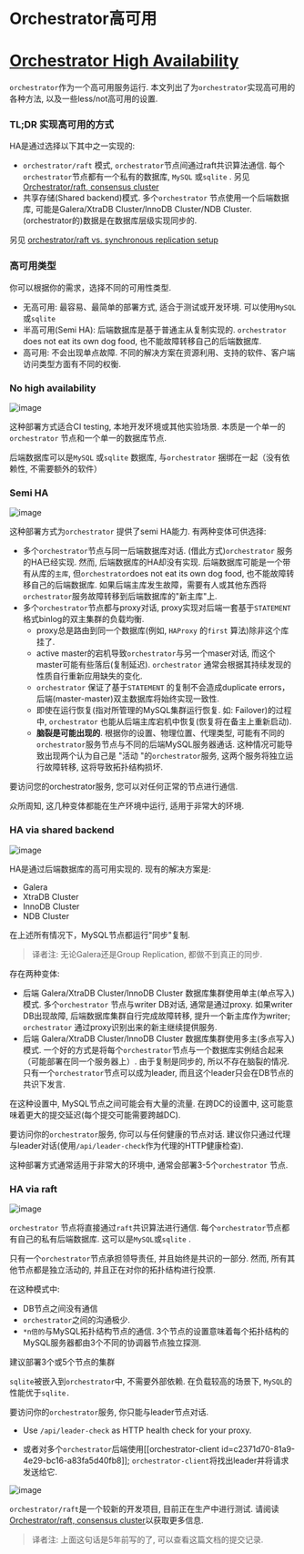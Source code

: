# Orchestrator高可用
# [Orchestrator High Availability](https://github.com/openark/orchestrator/blob/master/docs/high-availability.md)
`orchestrator`作为一个高可用服务运行. 本文列出了为`orchestrator`实现高可用的各种方法, 以及一些less/not高可用的设置.

### TL;DR 实现高可用的方式
HA是通过选择以下其中之一实现的:

* `orchestrator/raft` 模式, `orchestrator`节点间通过raft共识算法通信. 每个`orchestrator`节点都有一个私有的数据库, `MySQL` 或`sqlite` . 另见 [Orchestrator/raft, consensus cluster](Setup/部署/Orchestrator%20raft%2C%20consensus%20cluster.md)
* 共享存储(Shared backend)模式. 多个`orchestrator` 节点使用一个后端数据库, 可能是Galera/XtraDB Cluster/InnoDB Cluster/NDB Cluster. (orchestrator的)数据是在数据库层级实现同步的.

另见 [orchestrator/raft vs. synchronous replication setup](Setup/部署/orchestrator%20raft%20vs.%20synchronous%20replication%20setup.md)

### 高可用类型
你可以根据你的需求，选择不同的可用性类型.

* 无高可用: 最容易、最简单的部署方式, 适合于测试或开发环境. 可以使用`MySQL` 或`sqlite`
* 半高可用(Semi HA): 后端数据库是基于普通主从复制实现的. `orchestrator` does not eat its own dog food, 也不能故障转移自己的后端数据库.
* 高可用: 不会出现单点故障. 不同的解决方案在资源利用、支持的软件、客户端访问类型方面有不同的权衡.



### No high availability
![image](images/RKcild_9LBYlOFCLhgSLRMIZpTFTrTBdTkaxeEQsGJA.png)

这种部署方式适合CI testing, 本地开发环境或其他实验场景. 本质是一个单一的`orchestrator` 节点和一个单一的数据库节点.

后端数据库可以是`MySQL` 或`sqlite` 数据库, 与`orchestrator` 捆绑在一起（没有依赖性, 不需要额外的软件）



### Semi HA
![image](images/BIjP2MvFIWGIWGT1Q2uOFgsnJ7l4_-SisU_M-nNfXAI.png)

这种部署方式为`orchestrator` 提供了semi HA能力. 有两种变体可供选择:

* 多个`orchestrator`节点与同一后端数据库对话. (借此方式)`orchestrator` 服务的HA已经实现. 然而, 后端数据库的HA却没有实现. 后端数据库可能是一个带有从库的`主库`, 但`orchestrator`does not eat its own dog food, 也不能故障转移自己的后端数据库.
如果后端主库发生故障，需要有人或其他东西将`orchestrator`服务故障转移到后端数据库的"新主库"上.
* 多个`orchestrator`节点都与proxy对话, proxy实现对后端一套基于`STATEMENT` 格式binlog的双主集群的负载均衡.
   * proxy总是路由到同一个数据库(例如, `HAProxy` 的`first` 算法)除非这个库挂了.
   * active master的宕机导致`orchestrator`与另一个maser对话, 而这个master可能有些落后(复制延迟).  `orchestrator` 通常会根据其持续发现的性质自行重新应用缺失的变化.
   * `orchestrator` 保证了基于`STATEMENT` 的复制不会造成duplicate errors，后端(master-master)双主数据库将始终实现一致性.
   * 即使在运行恢复(指对所管理的MySQL集群运行恢复. 如: Failover)的过程中, `orchestrator` 也能从后端主库宕机中恢复(恢复将在备主上重新启动).
   * **脑裂是可能出现的**. 根据你的设置、物理位置、代理类型, 可能有不同的`orchestrator`服务节点与不同的后端MySQL服务器通话. 这种情况可能导致出现两个认为自己是 "活动 "的`orchestrator`服务, 这两个服务将独立运行故障转移, 这将导致拓扑结构损坏.

要访问您的orchestrator服务, 您可以对任何正常的节点进行通信.

众所周知, 这几种变体都能在生产环境中运行, 适用于非常大的环境.



### HA via shared backend
![image](images/NQ-ePOZ7dpey41yHy6LfSGOZ98AkOX1mxhM-wTSv7ms.png)

HA是通过后端数据库的高可用实现的. 现有的解决方案是:

* Galera
* XtraDB Cluster
* InnoDB Cluster
* NDB Cluster

在上述所有情况下，MySQL节点都运行"同步"复制.

> 译者注: 无论Galera还是Group Replication, 都做不到真正的同步.

存在两种变体:

* 后端 Galera/XtraDB Cluster/InnoDB Cluster 数据库集群使用单主(单点写入)模式. 多个`orchestrator` 节点与writer DB对话, 通常是通过proxy. 如果writer DB出现故障, 后端数据库集群自行完成故障转移, 提升一个新主库作为writer; `orchestrator` 通过proxy识别出来的新主继续提供服务.
* 后端 Galera/XtraDB Cluster/InnoDB Cluster 数据库集群使用多主(多点写入)模式. 一个好的方式是将每个`orchestrator`节点与一个数据库实例结合起来（可能部署在同一个服务器上）. 由于复制是同步的, 所以不存在脑裂的情况. 只有一个`orchestrator`节点可以成为leader, 而且这个leader只会在DB节点的共识下发言.

在这种设置中, MySQL节点之间可能会有大量的流量. 在跨DC的设置中, 这可能意味着更大的提交延迟(每个提交可能需要跨越DC).

要访问你的`orchestrator`服务, 你可以与任何健康的节点对话. 建议你只通过代理与leader对话(使用`/api/leader-check`作为代理的HTTP健康检查).

这种部署方式通常适用于非常大的环境中, 通常会部署3-5个`orchestrator` 节点.

### HA via raft
![image](images/50Axq5Tb-HSk4xdvGP1b5GUj-LK_FObapENI33iofeE.png)

`orchestrator` 节点将直接通过`raft`共识算法进行通信. 每个`orchestrator`节点都有自己的私有后端数据库. 这可以是`MySQL`或`sqlite` .

只有一个`orchestrator`节点承担领导责任, 并且始终是共识的一部分. 然而, 所有其他节点都是独立活动的, 并且正在对你的拓扑结构进行投票.

在这种模式中:

* DB节点之间没有通信
* `orchestrator`之间的沟通极少.
* `*n倍的`与MySQL拓扑结构节点的通信. 3个节点的设置意味着每个拓扑结构的MySQL服务器都由3个不同的协调器节点独立探测.

建议部署3个或5个节点的集群

`sqlite`被嵌入到`orchestrator`中, 不需要外部依赖. 在负载较高的场景下, `MySQL`的性能优于`sqlite.`

要访问你的`orchestrator`服务, 你只能与leader节点对话.

* Use `/api/leader-check` as HTTP health check for your proxy.

* 或者对多个`orchestrator`后端使用[[orchestrator-client id=c2371d70-81a9-4e29-bc16-a83fa5d40fb8]]; `orchestrator-client`将找出leader并将请求发送给它.

![image](images/dlnTL2c8qw-wWm2A91Y7zuMz0j-RLHGMH9FWPQlPJ9s.png)

`orchestrator/raft`是一个较新的开发项目, 目前正在生产中进行测试. 请阅读[Orchestrator/raft, consensus cluster](Setup/部署/Orchestrator%20raft%2C%20consensus%20cluster.md)以获取更多信息.

> 译者注: 上面这句话是5年前写的了, 可以查看这篇文档的提交记录.
